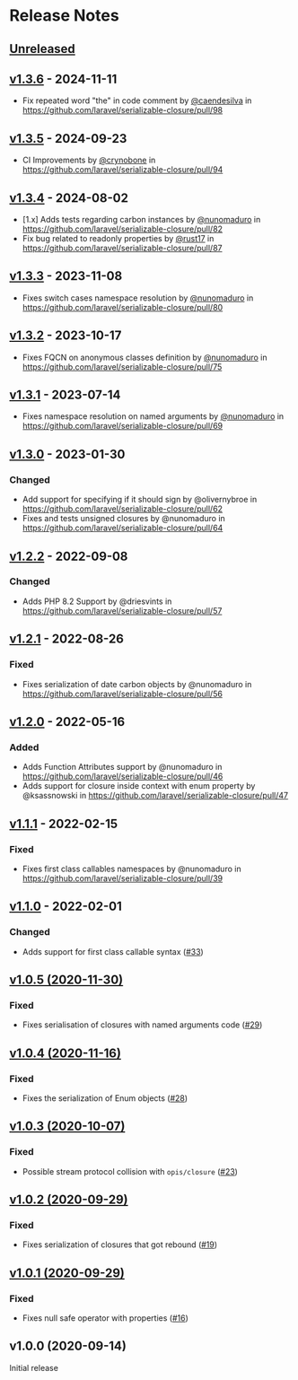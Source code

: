 # Release Notes

## [Unreleased](https://github.com/laravel/serializable-closure/compare/v1.3.6...master)

## [v1.3.6](https://github.com/laravel/serializable-closure/compare/v1.3.5...v1.3.6) - 2024-11-11

* Fix repeated word "the" in code comment by [@caendesilva](https://github.com/caendesilva) in https://github.com/laravel/serializable-closure/pull/98

## [v1.3.5](https://github.com/laravel/serializable-closure/compare/v1.3.4...v1.3.5) - 2024-09-23

* CI Improvements by [@crynobone](https://github.com/crynobone) in https://github.com/laravel/serializable-closure/pull/94

## [v1.3.4](https://github.com/laravel/serializable-closure/compare/v1.3.3...v1.3.4) - 2024-08-02

* [1.x] Adds tests regarding carbon instances by [@nunomaduro](https://github.com/nunomaduro) in https://github.com/laravel/serializable-closure/pull/82
* Fix bug related to readonly properties by [@rust17](https://github.com/rust17) in https://github.com/laravel/serializable-closure/pull/87

## [v1.3.3](https://github.com/laravel/serializable-closure/compare/v1.3.2...v1.3.3) - 2023-11-08

- Fixes switch cases namespace resolution by [@nunomaduro](https://github.com/nunomaduro) in https://github.com/laravel/serializable-closure/pull/80

## [v1.3.2](https://github.com/laravel/serializable-closure/compare/v1.3.1...v1.3.2) - 2023-10-17

- Fixes FQCN on anonymous classes definition  by [@nunomaduro](https://github.com/nunomaduro) in https://github.com/laravel/serializable-closure/pull/75

## [v1.3.1](https://github.com/laravel/serializable-closure/compare/v1.3.0...v1.3.1) - 2023-07-14

- Fixes namespace resolution on named arguments by [@nunomaduro](https://github.com/nunomaduro) in https://github.com/laravel/serializable-closure/pull/69

## [v1.3.0](https://github.com/laravel/serializable-closure/compare/v1.2.2...v1.3.0) - 2023-01-30

### Changed

- Add support for specifying if it should sign by @olivernybroe in https://github.com/laravel/serializable-closure/pull/62
- Fixes and tests unsigned closures by @nunomaduro in https://github.com/laravel/serializable-closure/pull/64

## [v1.2.2](https://github.com/laravel/serializable-closure/compare/v1.2.1...v1.2.2) - 2022-09-08

### Changed

- Adds PHP 8.2 Support by @driesvints in https://github.com/laravel/serializable-closure/pull/57

## [v1.2.1](https://github.com/laravel/serializable-closure/compare/v1.2.0...v1.2.1) - 2022-08-26

### Fixed

- Fixes serialization of date carbon objects by @nunomaduro in https://github.com/laravel/serializable-closure/pull/56

## [v1.2.0](https://github.com/laravel/serializable-closure/compare/v1.1.1...v1.2.0) - 2022-05-16

### Added

- Adds Function Attributes support by @nunomaduro in https://github.com/laravel/serializable-closure/pull/46
- Adds support for closure inside context with enum property by @ksassnowski in https://github.com/laravel/serializable-closure/pull/47

## [v1.1.1](https://github.com/laravel/serializable-closure/compare/v1.1.0...v1.1.1) - 2022-02-15

### Fixed

- Fixes first class callables namespaces by @nunomaduro in https://github.com/laravel/serializable-closure/pull/39

## [v1.1.0](https://github.com/laravel/serializable-closure/compare/v1.0.5...v1.1.0) - 2022-02-01

### Changed

- Adds support for first class callable syntax ([#33](https://github.com/laravel/serializable-closure/pull/33))

## [v1.0.5 (2020-11-30)](https://github.com/laravel/serializable-closure/compare/v1.0.4...v1.0.5)

### Fixed

- Fixes serialisation of closures with named arguments code ([#29](https://github.com/laravel/serializable-closure/pull/29))

## [v1.0.4 (2020-11-16)](https://github.com/laravel/serializable-closure/compare/v1.0.3...v1.0.4)

### Fixed

- Fixes the serialization of Enum objects ([#28](https://github.com/laravel/serializable-closure/pull/28))

## [v1.0.3 (2020-10-07)](https://github.com/laravel/serializable-closure/compare/v1.0.2...v1.0.3)

### Fixed

- Possible stream protocol collision with `opis/closure` ([#23](https://github.com/laravel/serializable-closure/pull/23))

## [v1.0.2 (2020-09-29)](https://github.com/laravel/serializable-closure/compare/v1.0.1...v1.0.2)

### Fixed

- Fixes serialization of closures that got rebound ([#19](https://github.com/laravel/serializable-closure/pull/19))

## [v1.0.1 (2020-09-29)](https://github.com/laravel/serializable-closure/compare/v1.0.0...v1.0.1)

### Fixed

- Fixes null safe operator with properties ([#16](https://github.com/laravel/serializable-closure/pull/16))

## v1.0.0 (2020-09-14)

Initial release
